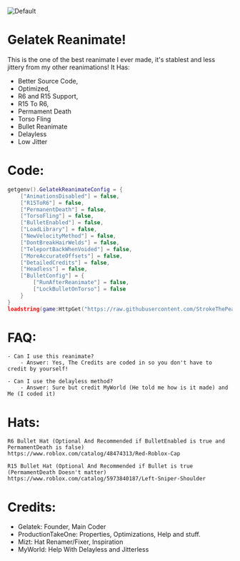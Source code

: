 ![Default](https://user-images.githubusercontent.com/76650942/178831019-819f6dd5-9a22-4d6c-8495-6b4ab1df57af.png)

# Gelatek Reanimate!
This is the one of the best reanimate I ever made, it's stablest and less jittery from my other reanimations! It Has:
- Better Source Code,
- Optimized,
- R6 and R15 Support,
- R15 To R6,
- Permament Death
- Torso Fling
- Bullet Reanimate
- Delayless
- Low Jitter

# Code:
```lua
getgenv().GelatekReanimateConfig = {
    ["AnimationsDisabled"] = false,
    ["R15ToR6"] = false,
    ["PermanentDeath"] = false,
    ["TorsoFling"] = false,
    ["BulletEnabled"] = false,
    ["LoadLibrary"] = false,
    ["NewVelocityMethod"] = false,
    ["DontBreakHairWelds"] = false,
    ["TeleportBackWhenVoided"] = false,
    ["MoreAccurateOffsets"] = false,
    ["DetailedCredits"] = false,
    ["Headless"] = false,
    ["BulletConfig"] = {
        ["RunAfterReanimate"] = false,
        ["LockBulletOnTorso"] = false
    }
}
loadstring(game:HttpGet("https://raw.githubusercontent.com/StrokeThePea/GelatekReanimate/main/Main.lua"))()
```


# FAQ:
```
- Can I use this reanimate?
	- Answer: Yes, The Credits are coded in so you don't have to credit by yourself!

- Can I use the delayless method?
	- Answer: Sure but credit MyWorld (He told me how is it made) and Me (I coded it)
```

# Hats:
```
R6 Bullet Hat (Optional And Recommended if BulletEnabled is true and PermamentDeath is false)
https://www.roblox.com/catalog/48474313/Red-Roblox-Cap

R15 Bullet Hat (Optional And Recommended if Bullet is true (PermamentDeath Doesn't matter)
https://www.roblox.com/catalog/5973840187/Left-Sniper-Shoulder
```

# Credits:
- Gelatek: Founder, Main Coder
- ProductionTakeOne: Properties, Optimizations, Help and stuff.
- Mizt: Hat Renamer/Fixer, Inspiration
- MyWorld: Help With Delayless and Jitterless
